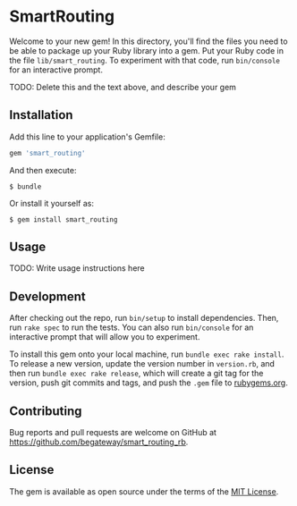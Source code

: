 # SmartRouting

Welcome to your new gem! In this directory, you'll find the files you need to be able to package up your Ruby library into a gem. Put your Ruby code in the file `lib/smart_routing`. To experiment with that code, run `bin/console` for an interactive prompt.

TODO: Delete this and the text above, and describe your gem

## Installation

Add this line to your application's Gemfile:

```ruby
gem 'smart_routing'
```

And then execute:

    $ bundle

Or install it yourself as:

    $ gem install smart_routing

## Usage

TODO: Write usage instructions here

## Development

After checking out the repo, run `bin/setup` to install dependencies. Then, run `rake spec` to run the tests. You can also run `bin/console` for an interactive prompt that will allow you to experiment.

To install this gem onto your local machine, run `bundle exec rake install`. To release a new version, update the version number in `version.rb`, and then run `bundle exec rake release`, which will create a git tag for the version, push git commits and tags, and push the `.gem` file to [rubygems.org](https://rubygems.org).

## Contributing

Bug reports and pull requests are welcome on GitHub at https://github.com/begateway/smart_routing_rb.

## License

The gem is available as open source under the terms of the [MIT License](https://opensource.org/licenses/MIT).
